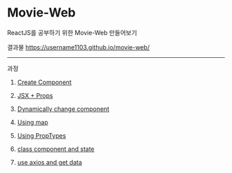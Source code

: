 # Movie-Web

ReactJS를 공부하기 위한 Movie-Web 만들어보기

결과물 https://username1103.github.io/movie-web/

***

과정

1. [Create Component](https://github.com/username1103/movie-web/commit/d835fd0e5d3b6c82746794cae9d805fd31ae5046)

2. [JSX + Props](https://github.com/username1103/movie-web/commit/5879482e6d6074bd80931d63209864d9b3881eaa)

3. [Dynamically change component](https://github.com/username1103/movie-web/commit/6bb8ac640f400ce5af2a3d6fc0904ca2bbce8780)

4. [Using map](https://github.com/username1103/movie-web/commit/b4b1346b10176903a2a676d05ac911dd8d47aa09)

5. [Using PropTypes](https://github.com/username1103/movie-web/commit/62fe3945ad075dda2e001c343c4aba0fa4fa5a54)

6. [class component and state](https://github.com/username1103/movie-web/commit/699812ffee72e451036e8f27a6685206401483bf)

7. [use axios and get data](https://github.com/username1103/movie-web/commit/900e4713f01d610efeb1731e9f38bce8f1169efc)